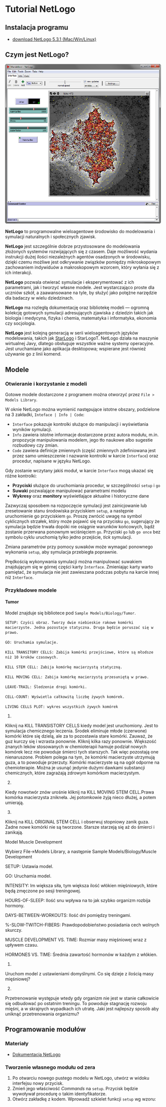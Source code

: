 # Tutorial NetLogo

## Instalacja programu

- [download NetLogo 5.3.1 (Mac/Win/Linux)](https://ccl.northwestern.edu/netlogo/5.3.1/)

## Czym jest NetLogo?

![Przykładowa symulacja w NetLogo](/images/screen01.png)

**NetLogo** to programowalne wieloagentowe środowisko do modelowania i symulacji naturalnych i społecznych zjawisk.

**NetLogo** jest szczególnie dobrze przystosowane do modelowania złożonych systemów rozwijających się z czasem. Daje możliwość wydania instrukcji dużej ilości niezależnych agentów osadzonych w środowisku, dzięki czemu możliwe jest odkrywanie związków pomiędzy mikroskopowym zachowaniem indywiduów a makroskopowym wzorcem, który wyłania się z ich interakcji.

**NetLogo** pozwala otwierać symulacje i eksperymentować z ich parametrami, jak i tworzyć własne modele. Jest wystarczająco proste dla uczniów szkół, a zaawansowane na tyle, by służyć jako potężne narzędzie dla badaczy w wielu dziedzinach.

**NetLogo** ma rozległą dokumentację oraz bibliotekę modeli — ogromną kolekcję gotowych symulacji adresujących zjawiska z dziedzin takich jak biologia i medycyna, fizyka i chemia, matematyka i informatyka, ekonomia czy socjologia.

**NetLogo** jest kolejną generacją w serii wieloagentowych języków modelowania, takich jak [StarLogo](http://education.mit.edu/portfolio_page/starlogo-tng/) i StarLogoT. NetLogo działa na maszynie wirtualnej Javy, dlatego obsługuje wszystkie ważne systemy operacyjne. Jest uruchamiane jako aplikacja desktopowa; wspierane jest również używanie go z linii komend.

## Modele

### Otwieranie i korzystanie z modeli

Gotowe modele dostarczone z programem można otworzyć przez `File > Models Library`.

W oknie NetLogo można wymienić następujące istotne obszary, podzielone na 3 zakładki, `Inteface | Info | Code`:
- `Interface` pokazuje kontrolki służące do manipulacji i wyświetlania wyników symulacji.
- `Info` zawiera istotne informacje dostarczone przez autora modułu, m.in. propozycje manipulowania modelem, jego tło naukowe albo sugestie rozbudowy czy zmian.
- `Code` zawiera definicje zmiennych (część zmiennych zdefiniowana jest przez samo umieszczenie i nazwanie kontrolki w karcie `Interface`) oraz procedur, napisane w języku NetLogo.

Gdy zostanie wczytany jakiś moduł, w karcie `Interface` mogą ukazać się różne kontrolki:
- **Przyciski** służące do uruchomiania procedur, w szczególności `setup` i `go`
- **Suwaki** pozwalające manipulować parametrami modelu
- **Wykresy** oraz **monitory** wyświetlające aktualne i historyczne dane

Zazwyczaj sposobem na rozpoczęcie symulacji jest zainicjowanie lub zresetowanie stanu środowiska przyciskiem `setup`, a następnie uruchomienie go przyciskiem `go`. Proszę zwrócić uwagę na symbol cyklicznych strzałek, który może pojawić się na przycisku `go`, sugerujący że symulacja będzie trwała dopóki nie osiągnie warunków końcowych, bądź zostanie przerwana ponownym wciśnięciem `go`. Przyciski `go` lub `go once` bez symbolu cyklu uruchomią tylko jedno przejście, _tick_ symulacji.

Zmiana parametrów przy pomocy suwaków może wymagać ponownego wykonania `setup`, aby symulacja przebiegła poprawnie.

Prędkością wykonywania symulacji można manipulować suwakiem znajdującym się w górnej części karty `Interface`. Zmieniając karty warto pamiętać, że symulacja nie jest zawieszana podczas pobytu na karcie innej niż `Interface`.
  
### Przykładowe modele

#### Tumor

Model znajduje się bibliotece pod `Sample Models/Biology/Tumor`.
```
SETUP: Czyści obraz. Tworzy dwie niebieskie rakowe komórki macierzyste. Jedna pozostaje statyczna. Druga będzie poruszać się w prawo.

GO: Uruchamia symulacje.

KILL TRANSITORY CELLS: Zabija komórki przejściowe, które są młodsze niż 10 kroków czasowych.

KILL STEM CELL: Zabija komórkę macierzystą statyczną. 

KILL MOVING CELL: Zabija komórkę macierzystą przesuniętą w prawo.

LEAVE-TRAIL: Śledzenie drogi komórki.

CELL-COUNT: Wyświetla całkowitą liczbę żywych komórek.

LIVING CELLS PLOT: wykres wszystkich żywych komórek
```
1)
Kliknij na KILL TRANSISTORY CELLS kiedy model jest uruchomiony. Jest to symulacja chemicznego leczenia. Środek eliminuje młode (czerwone) komórki które się dzielą, ale za to pozostawia stare komórki. Zauważ, że guz kurczy się i wzrasta ponownie. Kliknij kilka razy ponownie. Większość znanych leków stosowanych w chemioterapii hamuje podział nowych komórek lecz nie powoduje śmierci tych starszych. Tak więc pozostają one nienaruszone. Problem polega na tym, że komórki macierzyste utrzymują guza, a to powoduje przerzuty. Komórki macierzyste są na ogół odporne na chemioterapie. Można je usunąć jedynie dużymi dawkami substancji chemicznych, które 
zagrażają zdrowym komórkom macierzystym. 

2)
Kiedy nowotwór znów urośnie kliknij na KILL MOVING STEM CELL.Prawa komórka macierzysta znikneła. Jej potomkowie żyją nieco dłużej,
a potem umierają.

3)
Kliknij na KILL ORIGINAL STEM CELL i obserwuj stopniowy zanik guza. Żadne nowe komórki nie są tworzone. Starsze starzeją się aż do śmierci i zanikają. 

Model Muscle Development

Wybierz File->Models Library, a następnie Sample Models/Biology/Muscle Development

SETUP: Ustawia model.

GO: Uruchamia model.

INTENSITY: Im większa siła, tym większa ilość włókien mięśniowych, które będą zmęczone po sesji treningowej.

HOURS-OF-SLEEP: Ilość snu wpływa na to jak szybko organizm rozbija hormony.

DAYS-BETWEEN-WORKOUTS: Ilość dni pomiędzy treningami.

%-SLOW-TWITCH-FIBERS: Prawdopodobieństwo posiadania cech wolnych skurczy.

MUSCLE DEVELOPMENT VS. TIME: Rozmiar masy mięśniowej wraz z upływem czasu.

HORMONES VS. TIME: Średnia zawartość hormonów w każdym z włókien.

1)
Uruchom model z ustawieniami domyślnymi. Co się dzieje z ilością masy mięśniowej?

2)
Przetrenowanie występuje wtedy gdy organizm nie jest w stanie całkowicie się odbudować po ostatnim treningu. To powoduje stagnację rozwoju mięśni, a w skrajnych wypadkach ich utratę. 
Jaki jest najlepszy sposób aby uniknąć przetrenowania organizmu?

## Programowanie modułów

### Materiały

- [Dokumentacja NetLogo](https://ccl.northwestern.edu/netlogo/docs/)

### Tworzenie własnego modułu od zera

1. Po otwarciu nowego pustego modelu w NetLogo, utwórz w widoku interfejsu nowy przycisk.
1. Zmień jego właściwość _Commands_ na `setup`. Przycisk będzie wywoływał procedurę o takim identyfikatorze.
1. Otwórz zakładkę z kodem. Wprowadź szkielet funkcji `setup` wg wzoru:
```NetLogo

```
